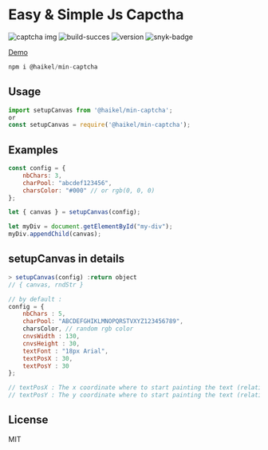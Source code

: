 # Easy & Simple Js Capctha
![captcha img](https://i.ibb.co/q7bwGJq/captc1.png)
![build-succes](https://img.shields.io/badge/build-succes-brightgreen.svg)
![version](https://img.shields.io/badge/version-1.2.0-blue.svg)
![snyk-badge](https://snyk.io/test/github/haikelfazzani/min-captcha/badge.svg)

[Demo](https://min-captcha.netlify.com)
```js
npm i @haikel/min-captcha
```

## Usage

```js
import setupCanvas from '@haikel/min-captcha';
or
const setupCanvas = require('@haikel/min-captcha');  
```

## Examples
```js
const config = { 
    nbChars: 3,
    charPool: "abcdef123456",
    charsColor: "#000" // or rgb(0, 0, 0)
};

let { canvas } = setupCanvas(config);

let myDiv = document.getElementById("my-div");
myDiv.appendChild(canvas);
```

## setupCanvas in details
```js
> setupCanvas(config) :return object
// { canvas, rndStr }     

// by default : 
config = {
    nbChars : 5, 
    charPool: "ABCDEFGHIKLMNOPQRSTVXYZ123456789",
    charsColor, // random rgb color
    cnvsWidth : 130, 
    cnvsHeight : 30,
    textFont : "18px Arial", 
    textPosX : 30, 
    textPosY : 30
};

// textPosX : The x coordinate where to start painting the text (relative to the canvas)    
// textPosY : The y coordinate where to start painting the text (relative to the canvas)
```

## License
MIT
